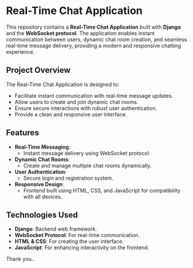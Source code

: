 # Real-Time Chat Application

This repository contains a **Real-Time Chat Application** built with **Django** and the **WebSocket protocol**. The application enables instant communication between users, dynamic chat room creation, and seamless real-time message delivery, providing a modern and responsive chatting experience.

## Project Overview

The Real-Time Chat Application is designed to:
- Facilitate instant communication with real-time message updates.
- Allow users to create and join dynamic chat rooms.
- Ensure secure interactions with robust user authentication.
- Provide a clean and responsive user interface.

## Features

- **Real-Time Messaging**:
  - Instant message delivery using WebSocket protocol.
- **Dynamic Chat Rooms**:
  - Create and manage multiple chat rooms dynamically.
- **User Authentication**:
  - Secure login and registration system.
- **Responsive Design**:
  - Frontend built using HTML, CSS, and JavaScript for compatibility with all devices.

## Technologies Used

- **Django**: Backend web framework.
- **WebSocket Protocol**: For real-time communication.
- **HTML & CSS**: For creating the user interface.
- **JavaScript**: For enhancing interactivity on the frontend.

Thank you..

